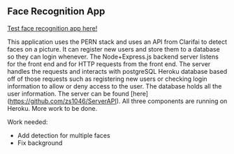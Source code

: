 ## Face Recognition App

[Test face recognition app here!](https://facial-recognition-frontend.herokuapp.com/)

This application uses the PERN stack and uses an API from Clarifai to detect faces on a picture. It can register new users and store them to a database so they can login whenever. The Node+Express.js backend server listens for the front end and for HTTP requests from the front end. The server handles the requests and interacts with postgreSQL Heroku database based off of those requests such as registering new users or checking login information to allow or deny access to the user. The database holds all the user information. The server can be found [here] (https://github.com/zs1046/ServerAPI). All three components are running on Heroku. More work to be done.

Work needed:
- Add detection for multiple faces
- Fix background

